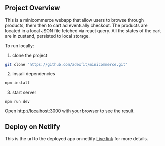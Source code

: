 ## Project Overview

This is a minicommerce webapp that allow users to browse through products, them then to cart ad eventually checkout. The products are located in a local JSON file fetched via react query. All the states of the cart are in zustand, persisted to local storage.

To run locally:

1. clone the project

```bash
git clone "https://github.com/adexfit/minicommerce.git"

```

2. Install dependencies

```bash
npm install

```

3. start server

```bash
npm run dev

```

Open [http://localhost:3000](http://localhost:3000) with your browser to see the result.

## Deploy on Netlify

This is the url to the deployed app on netlify [Live link](https://nextjs.org/docs/app/building-your-application/deploying) for more details.
